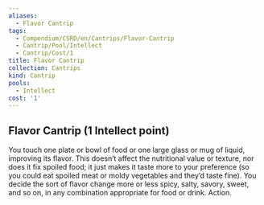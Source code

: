 ```yaml
---
aliases:
  - Flavor Cantrip
tags:
  - Compendium/CSRD/en/Cantrips/Flavor-Cantrip
  - Cantrip/Pool/Intellect
  - Cantrip/Cost/1
title: Flavor Cantrip
collection: Cantrips
kind: Cantrip
pools:
  - Intellect
cost: '1'
---
```

## Flavor Cantrip (1 Intellect point)
You touch one plate or bowl of food or one large glass or mug of liquid, improving its flavor. This doesn’t affect the nutritional value or texture, nor does it fix spoiled food; it just makes it taste more to your preference (so you could eat spoiled meat or moldy vegetables and they’d taste fine). You decide the sort of flavor change more or less spicy, salty, savory, sweet, and so on, in any combination appropriate for food or drink. Action. 



